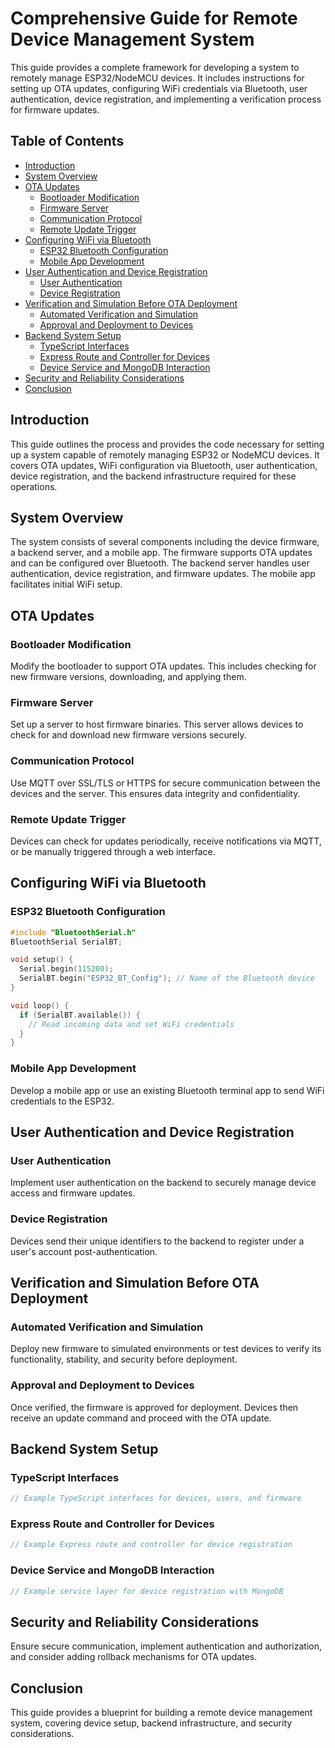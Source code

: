 
# Comprehensive Guide for Remote Device Management System

This guide provides a complete framework for developing a system to remotely manage ESP32/NodeMCU devices. It includes instructions for setting up OTA updates, configuring WiFi credentials via Bluetooth, user authentication, device registration, and implementing a verification process for firmware updates.

## Table of Contents

- [Introduction](#introduction)
- [System Overview](#system-overview)
- [OTA Updates](#ota-updates)
  - [Bootloader Modification](#bootloader-modification)
  - [Firmware Server](#firmware-server)
  - [Communication Protocol](#communication-protocol)
  - [Remote Update Trigger](#remote-update-trigger)
- [Configuring WiFi via Bluetooth](#configuring-wifi-via-bluetooth)
  - [ESP32 Bluetooth Configuration](#esp32-bluetooth-configuration)
  - [Mobile App Development](#mobile-app-development)
- [User Authentication and Device Registration](#user-authentication-and-device-registration)
  - [User Authentication](#user-authentication)
  - [Device Registration](#device-registration)
- [Verification and Simulation Before OTA Deployment](#verification-and-simulation-before-ota-deployment)
  - [Automated Verification and Simulation](#automated-verification-and-simulation)
  - [Approval and Deployment to Devices](#approval-and-deployment-to-devices)
- [Backend System Setup](#backend-system-setup)
  - [TypeScript Interfaces](#typescript-interfaces)
  - [Express Route and Controller for Devices](#express-route-and-controller-for-devices)
  - [Device Service and MongoDB Interaction](#device-service-and-mongodb-interaction)
- [Security and Reliability Considerations](#security-and-reliability-considerations)
- [Conclusion](#conclusion)

## Introduction

This guide outlines the process and provides the code necessary for setting up a system capable of remotely managing ESP32 or NodeMCU devices. It covers OTA updates, WiFi configuration via Bluetooth, user authentication, device registration, and the backend infrastructure required for these operations.

## System Overview

The system consists of several components including the device firmware, a backend server, and a mobile app. The firmware supports OTA updates and can be configured over Bluetooth. The backend server handles user authentication, device registration, and firmware updates. The mobile app facilitates initial WiFi setup.

## OTA Updates

### Bootloader Modification

Modify the bootloader to support OTA updates. This includes checking for new firmware versions, downloading, and applying them.

### Firmware Server

Set up a server to host firmware binaries. This server allows devices to check for and download new firmware versions securely.

### Communication Protocol

Use MQTT over SSL/TLS or HTTPS for secure communication between the devices and the server. This ensures data integrity and confidentiality.

### Remote Update Trigger

Devices can check for updates periodically, receive notifications via MQTT, or be manually triggered through a web interface.

## Configuring WiFi via Bluetooth

### ESP32 Bluetooth Configuration

```cpp
#include "BluetoothSerial.h"
BluetoothSerial SerialBT;

void setup() {
  Serial.begin(115200);
  SerialBT.begin("ESP32_BT_Config"); // Name of the Bluetooth device
}

void loop() {
  if (SerialBT.available()) {
    // Read incoming data and set WiFi credentials
  }
}
```

### Mobile App Development

Develop a mobile app or use an existing Bluetooth terminal app to send WiFi credentials to the ESP32.

## User Authentication and Device Registration

### User Authentication

Implement user authentication on the backend to securely manage device access and firmware updates.

### Device Registration

Devices send their unique identifiers to the backend to register under a user's account post-authentication.

## Verification and Simulation Before OTA Deployment

### Automated Verification and Simulation

Deploy new firmware to simulated environments or test devices to verify its functionality, stability, and security before deployment.

### Approval and Deployment to Devices

Once verified, the firmware is approved for deployment. Devices then receive an update command and proceed with the OTA update.

## Backend System Setup

### TypeScript Interfaces

```typescript
// Example TypeScript interfaces for devices, users, and firmware
```

### Express Route and Controller for Devices

```typescript
// Example Express route and controller for device registration
```

### Device Service and MongoDB Interaction

```typescript
// Example service layer for device registration with MongoDB
```

## Security and Reliability Considerations

Ensure secure communication, implement authentication and authorization, and consider adding rollback mechanisms for OTA updates.

## Conclusion

This guide provides a blueprint for building a remote device management system, covering device setup, backend infrastructure, and security considerations.
